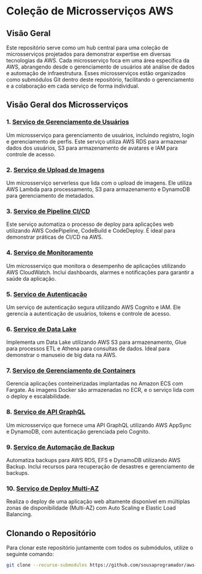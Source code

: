 # Coleção de Microsserviços AWS

## Visão Geral

Este repositório serve como um hub central para uma coleção de microsserviços projetados para demonstrar expertise em diversas tecnologias da AWS. Cada microsserviço foca em uma área específica da AWS, abrangendo desde o gerenciamento de usuários até análise de dados e automação de infraestrutura. Esses microsserviços estão organizados como submódulos Git dentro deste repositório, facilitando o gerenciamento e a colaboração em cada serviço de forma individual.

## Visão Geral dos Microsserviços

### 1. [Serviço de Gerenciamento de Usuários](services/user-management)
Um microsserviço para gerenciamento de usuários, incluindo registro, login e gerenciamento de perfis. Este serviço utiliza AWS RDS para armazenar dados dos usuários, S3 para armazenamento de avatares e IAM para controle de acesso.

### 2. [Serviço de Upload de Imagens](services/image-upload)
Um microsserviço serverless que lida com o upload de imagens. Ele utiliza AWS Lambda para processamento, S3 para armazenamento e DynamoDB para gerenciamento de metadados.

### 3. [Serviço de Pipeline CI/CD](services/ci-cd-pipeline)
Este serviço automatiza o processo de deploy para aplicações web utilizando AWS CodePipeline, CodeBuild e CodeDeploy. É ideal para demonstrar práticas de CI/CD na AWS.

### 4. [Serviço de Monitoramento](services/monitoring)
Um microsserviço que monitora o desempenho de aplicações utilizando AWS CloudWatch. Inclui dashboards, alarmes e notificações para garantir a saúde da aplicação.

### 5. [Serviço de Autenticação](services/auth-service)
Um serviço de autenticação segura utilizando AWS Cognito e IAM. Ele gerencia a autenticação de usuários, tokens e controle de acesso.

### 6. [Serviço de Data Lake](services/data-lake)
Implementa um Data Lake utilizando AWS S3 para armazenamento, Glue para processos ETL e Athena para consultas de dados. Ideal para demonstrar o manuseio de big data na AWS.

### 7. [Serviço de Gerenciamento de Containers](services/container-management)
Gerencia aplicações conteinerizadas implantadas no Amazon ECS com Fargate. As imagens Docker são armazenadas no ECR, e o serviço lida com o deploy e escalabilidade.

### 8. [Serviço de API GraphQL](services/graphql-api)
Um microsserviço que fornece uma API GraphQL utilizando AWS AppSync e DynamoDB, com autenticação gerenciada pelo Cognito.

### 9. [Serviço de Automação de Backup](services/backup-service)
Automatiza backups para AWS RDS, EFS e DynamoDB utilizando AWS Backup. Inclui recursos para recuperação de desastres e gerenciamento de backups.

### 10. [Serviço de Deploy Multi-AZ](services/multi-az-deployment)
Realiza o deploy de uma aplicação web altamente disponível em múltiplas zonas de disponibilidade (Multi-AZ) com Auto Scaling e Elastic Load Balancing.

## Clonando o Repositório

Para clonar este repositório juntamente com todos os submódulos, utilize o seguinte comando:

```bash
git clone --recurse-submodules https://github.com/sousaprogramador/aws-microservices.git
